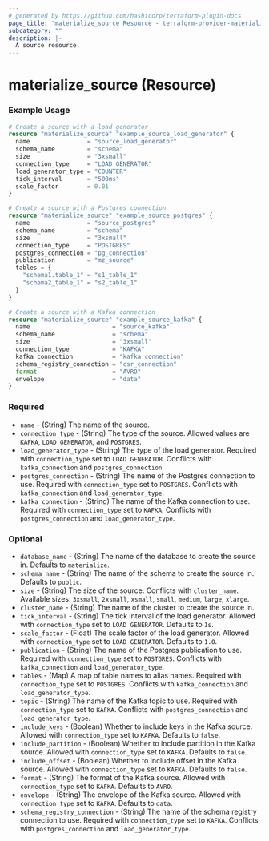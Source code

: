 ```yaml
---
# generated by https://github.com/hashicorp/terraform-plugin-docs
page_title: "materialize_source Resource - terraform-provider-materialize"
subcategory: ""
description: |-
  A source resource.
---
```


# materialize_source (Resource)

### Example Usage

```terraform
# Create a source with a load generator
resource "materialize_source" "example_source_load_generator" {
  name                = "source_load_generator"
  schema_name         = "schema"
  size                = "3xsmall"
  connection_type     = "LOAD GENERATOR"
  load_generator_type = "COUNTER"
  tick_interval       = "500ms"
  scale_factor        = 0.01
}

# Create a source with a Postgres connection
resource "materialize_source" "example_source_postgres" {
  name                = "source_postgres"
  schema_name         = "schema"
  size                = "3xsmall"
  connection_type     = "POSTGRES"
  postgres_connection = "pg_connection"
  publication         = "mz_source"
  tables = {
    "schema1.table_1" = "s1_table_1"
    "schema2_table_1" = "s2_table_1"
  }
}

# Create a source with a Kafka connection
resource "materialize_source" "example_source_kafka" {
  name                       = "source_kafka"
  schema_name                = "schema"
  size                       = "3xsmall"
  connection_type            = "KAFKA"
  kafka_connection           = "kafka_connection"
  schema_registry_connection = "csr_connection"
  format                     = "AVRO"
  envelope                   = "data"
}
```

### Required

- `name` - (String) The name of the source.
- `connection_type` - (String) The type of the source. Allowed values are `KAFKA`, `LOAD GENERATOR`, and `POSTGRES`.
- `load_generator_type` - (String) The type of the load generator. Required with `connection_type` set to `LOAD GENERATOR`. Conflicts with `kafka_connection` and `postgres_connection`.
- `postgres_connection` - (String) The name of the Postgres connection to use. Required with `connection_type` set to `POSTGRES`. Conflicts with `kafka_connection` and `load_generator_type`.
- `kafka_connection` - (String) The name of the Kafka connection to use. Required with `connection_type` set to `KAFKA`. Conflicts with `postgres_connection` and `load_generator_type`.

### Optional

- `database_name` - (String) The name of the database to create the source in. Defaults to `materialize`.
- `schema_name` - (String) The name of the schema to create the source in. Defaults to `public`.
- `size` - (String) The size of the source. Conflicts with `cluster_name`. Available sizes: `3xsmall`, `2xsmall`, `xsmall`, `small`, `medium`, `large`, `xlarge`.
- `cluster_name` - (String) The name of the cluster to create the source in.
- `tick_interval` - (String) The tick interval of the load generator. Allowed with `connection_type` set to `LOAD GENERATOR`. Defaults to `1s`.
- `scale_factor` - (Float) The scale factor of the load generator. Allowed with `connection_type` set to `LOAD GENERATOR`. Defaults to `1.0`.
- `publication` - (String) The name of the Postgres publication to use. Required with `connection_type` set to `POSTGRES`. Conflicts with `kafka_connection` and `load_generator_type`.
- `tables` - (Map) A map of table names to alias names. Required with `connection_type` set to `POSTGRES`. Conflicts with `kafka_connection` and `load_generator_type`.
- `topic` - (String) The name of the Kafka topic to use. Required with `connection_type` set to `KAFKA`. Conflicts with `postgres_connection` and `load_generator_type`.
- `include_keys` - (Boolean) Whether to include keys in the Kafka source. Allowed with `connection_type` set to `KAFKA`. Defaults to `false`.
- `include_partition` - (Boolean) Whether to include partition in the Kafka source. Allowed with `connection_type` set to `KAFKA`. Defaults to `false`.
- `include_offset` - (Boolean) Whether to include offset in the Kafka source. Allowed with `connection_type` set to `KAFKA`. Defaults to `false`.
- `format` - (String) The format of the Kafka source. Allowed with `connection_type` set to `KAFKA`. Defaults to `AVRO`.
- `envelope` - (String) The envelope of the Kafka source. Allowed with `connection_type` set to `KAFKA`. Defaults to `data`.
- `schema_registry_connection` - (String) The name of the schema registry connection to use. Required with `connection_type` set to `KAFKA`. Conflicts with `postgres_connection` and `load_generator_type`.
